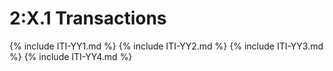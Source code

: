 


# 2:X.1 Transactions

{% include ITI-YY1.md %}
{% include ITI-YY2.md %}
{% include ITI-YY3.md %}
{% include ITI-YY4.md %}

